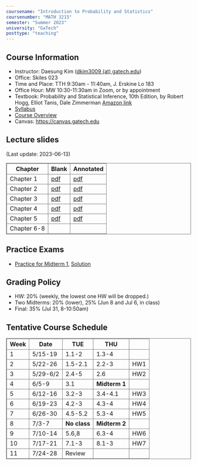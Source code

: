 ```yaml
---
coursename: "Introduction to Probability and Statistics"
coursenumber: "MATH 3215"
semester: "Summer 2023"
university: "GaTech"
posttype: "teaching"
---
```


## Course Information
- Instructor: Daesung Kim ([dkim3009 (at) gatech.edu](mailto:dkim3009@gatech.edu))
- Office: Skiles 023
- Time and Place: TTH 9:30am - 11:40am, J. Erskine Lo 183 
- Office Hour: MW 10:30-11:30am in Zoom, or by appointment 
- Textbook: Probability and Statistical Inference, 10th Edition, by Robert Hogg, Elliot Tanis, Dale Zimmerman [Amazon link](https://www.amazon.com/Probability-Statistical-Inference-10th-Robert/dp/013518939X/ref=sr_1_1?crid=39JDK8C3NXWKO&keywords=Probability+and+Statistical+Inference&qid=1683810320&s=books&sprefix=probability+and+statistical+inference%2Cstripbooks%2C67&sr=1-1)
- [Syllabus](syllabus.pdf)
- [Course Overview](m3215-overview.pdf)
- Canvas: https://canvas.gatech.edu

## Lecture slides
(Last update: 2023-06-13)

| Chapter     | Blank                        | Annotated                |
| -           | -                            | -                        |
| Chapter 1   | [pdf](m3215-chap1-blank.pdf) | [pdf](m3215-chap1.pdf)   |
| Chapter 2   | [pdf](m3215-chap2-blank.pdf) | [pdf](m3215-chap2-1.pdf) |
| Chapter 3   | [pdf](m3215-chap3-blank.pdf) | [pdf](m3215-chap3.pdf)   |
| Chapter 4   | [pdf](m3215-chap4-blank.pdf) | [pdf](m3215-chap4.pdf)   |
| Chapter 5   | [pdf](m3215-chap5-blank.pdf) | [pdf](m3215-chap5.pdf)   |
| Chapter 6-8 |                              |                          |

## Practice Exams

- [Practice for Midterm 1](m3215-prexam1.pdf), [Solution](m3215-practice1-sol.pdf)

## Grading Policy

- HW: 20% (weekly, the lowest one HW will be dropped.)
- Two Midterms: 20% (lower), 25% (Jun 8 and Jul 6, in class)
- Final: 35% (Jul 31, 8-10:50am)

## Tentative Course Schedule
| Week  | Date           | TUE          | THU           |     |
| -     | -              | -            | -             | -   |
| 1     | 5/15-19        | 1.1-2        | 1.3-4         |     |
| 2     | 5/22-26        | 1.5-2.1      | 2.2-3         | HW1 |
| 3     | 5/29-6/2       | 2.4-5        | 2.6           | HW2 |
| 4     | 6/5-9          | 3.1          | **Midterm 1** |     |
| 5     | 6/12-16        | 3.2-3        | 3.4-4.1       | HW3 |
| 6     | 6/19-23        | 4.2-3        | 4.3-4         | HW4 |
| 7     | 6/26-30        | 4.5-5.2      | 5.3-4         | HW5 |
| 8     | 7/3-7          | **No class** | **Midterm 2** |     |
| 9     | 7/10-14        | 5.6,8        | 6.3-4         | HW6 |
| 10    | 7/17-21        | 7.1-3        | 8.1-3         | HW7 |
| 11    | 7/24-28        | Review       |               |     |

<style>
table, th, td {
  border: 1px solid #777;
  border-collapse: collapse;
}
</style>

